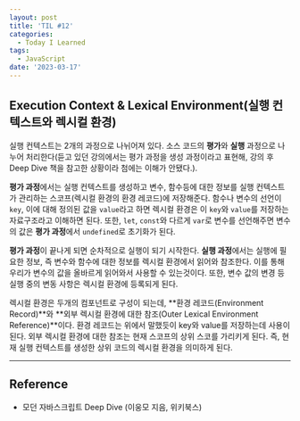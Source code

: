 ```yaml
---
layout: post
title: 'TIL #12'
categories:
  - Today I Learned
tags:
  - JavaScript
date: '2023-03-17'
---
```


## Execution Context & Lexical Environment(실행 컨텍스트와 렉시컬 환경)

실행 컨텍스트는 2개의 과정으로 나뉘어져 있다.
소스 코드의 **평가**와 **실행** 과정으로 나누어 처리한다(듣고 있던 강의에서는 평가 과정을 생성 과정이라고 표현해, 강의 후 Deep Dive 책을 참고한 상황이라 첨에는 이해가 안됐다.).

**평가 과정**에서는 실행 컨텍스트를 생성하고 변수, 함수등에 대한 정보를 실행 컨텍스트가 관리하는 스코프(렉시컬 환경의 환경 레코드)에 저장해준다.
함수나 변수의 선언이 `key`, 이에 대해 정의된 값을 `value`라고 하면 렉시컬 환경은 이 `key`와 `value`를 저장하는 자료구조라고 이해하면 된다.
또한, `let`, `const`와 다르게 `var`로 변수를 선언해주면 변수의 값은 **평가 과정**에서 `undefined`로 초기화가 된다.

**평가 과정**이 끝나게 되면 순차적으로 실행이 되기 시작한다.
**실행 과정**에서는 실행에 필요한 정보, 즉 변수와 함수에 대한 정보를 렉시컬 환경에서 읽어와 참조한다.
이를 통해 우리가 변수의 값을 올바르게 읽어와서 사용할 수 있는것이다.
또한, 변수 값의 변경 등 실행 중의 변동 사항은 렉시컬 환경에 등록되게 된다.

렉시컬 환경은 두개의 컴포넌트로 구성이 되는데, **환경 레코드(Environment Record)**와 **외부 렉시컬 환경에 대한 참조(Outer Lexical Environment Reference)**이다.
환경 레코드는 위에서 말했듯이 key와 value를 저장하는데 사용이 된다.
외부 렉시컬 환경에 대한 참조는 현재 스코프의 상위 스코를 가리키게 된다.
즉, 현재 실행 컨텍스트를 생성한 상위 코드의 렉시컬 환경을 의미하게 된다.

---

## Reference

- 모던 자바스크립트 Deep Dive (이웅모 지음, 위키북스)
